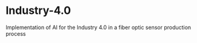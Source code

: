 # Industry-4.0
Implementation of AI for the Industry 4.0 in a fiber optic sensor production process

